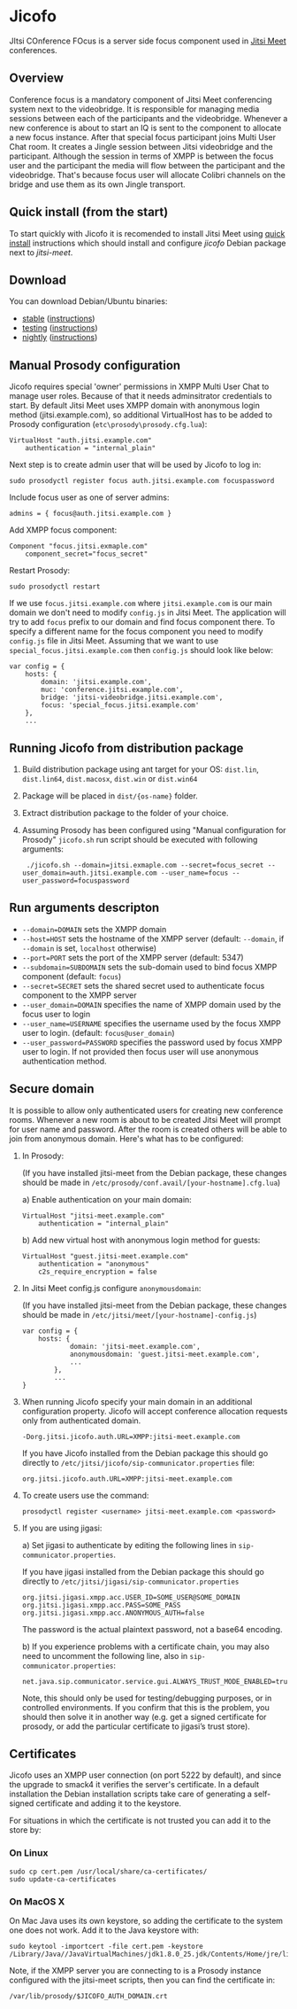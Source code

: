 # Jicofo

JItsi COnference FOcus is a server side focus component used in [Jitsi Meet]
conferences.

[Jitsi Meet]: https://github.com/jitsi/jitsi-meet

## Overview

Conference focus is a mandatory component of Jitsi Meet conferencing system next to the videobridge. It is responsible for managing media sessions between each of the participants and the videobridge. Whenever a new conference is about to start an IQ is sent to the component to allocate a new focus instance. After that special focus participant joins Multi User Chat room. It creates a Jingle session between Jitsi videobridge and the participant. Although the session in terms of XMPP is between the focus user and the participant the media will flow between the participant and the videobridge. That's because focus user will allocate Colibri channels on the bridge and use them as its own Jingle transport.

## Quick install (from the start)

To start quickly with Jicofo it is recomended to install Jitsi Meet using [quick install] instructions which should install and configure *jicofo* Debian package next to *jitsi-meet*.

[quick install]: https://github.com/jitsi/jitsi-meet/blob/master/doc/quick-install.md

## Download

You can download Debian/Ubuntu binaries:
* [stable](https://download.jitsi.org/stable/) ([instructions](https://jitsi.org/downloads/ubuntu-debian-installations-instructions/))
* [testing](https://download.jitsi.org/testing/) ([instructions](https://jitsi.org/downloads/ubuntu-debian-installations-instructions-for-testing/))
* [nightly](https://download.jitsi.org/unstable/) ([instructions](https://jitsi.org/downloads/ubuntu-debian-installations-instructions-nightly/))

## Manual Prosody configuration

Jicofo requires special 'owner' permissions in XMPP Multi User Chat to manage user roles. Because of that it needs adminsitrator credentials to start. By default Jitsi Meet uses XMPP domain with anonymous login method (jitsi.example.com), so additional VirtualHost has to be added to Prosody configuration (`etc\prosody\prosody.cfg.lua`):

    VirtualHost "auth.jitsi.example.com"
        authentication = "internal_plain"

Next step is to create admin user that will be used by Jicofo to log in:

    sudo prosodyctl register focus auth.jitsi.example.com focuspassword

Include focus user as one of server admins:

    admins = { focus@auth.jitsi.example.com }

Add XMPP focus component:

    Component "focus.jitsi.exmaple.com"
        component_secret="focus_secret"

Restart Prosody:

    sudo prosodyctl restart

If we use `focus.jitsi.example.com` where `jitsi.example.com` is our main domain we don't need to modify `config.js` in Jitsi Meet. The application will try to add `focus` prefix to our domain and find focus component there. To specify a different name for the focus component you need to modify `config.js` file in Jitsi Meet. Assuming that we want to use `special_focus.jitsi.example.com` then `config.js` should look like below:

    var config = {
        hosts: {
            domain: 'jitsi.example.com',
            muc: 'conference.jitsi.example.com',
            bridge: 'jitsi-videobridge.jitsi.example.com',
            focus: 'special_focus.jitsi.example.com'
        },
        ...

## Running Jicofo from distribution package

1. Build distribution package using ant target for your OS: `dist.lin`, `dist.lin64`, `dist.macosx`, `dist.win` or `dist.win64`
2. Package will be placed in `dist/{os-name}` folder.
3. Extract distribution package to the folder of your choice.
4. Assuming Prosody has been configured using "Manual configuration for Prosody" `jicofo.sh` run script should be executed with following arguments:

        ./jicofo.sh --domain=jitsi.exmaple.com --secret=focus_secret --user_domain=auth.jitsi.example.com --user_name=focus --user_password=focuspassword

## Run arguments descripton
- `--domain=DOMAIN` sets the XMPP domain
- `--host=HOST` sets the hostname of the XMPP server (default: `--domain`, if `--domain` is set, `localhost` otherwise)
- `--port=PORT` sets the port of the XMPP server (default: 5347)
- `--subdomain=SUBDOMAIN` sets the sub-domain used to bind focus XMPP component (default: `focus`)
- `--secret=SECRET` sets the shared secret used to authenticate focus component to the XMPP server
- `--user_domain=DOMAIN` specifies the name of XMPP domain used by the focus user to login
- `--user_name=USERNAME` specifies the username used by the focus XMPP user to login. (default: `focus@user_domain`)
- `--user_password=PASSWORD` specifies the password used by focus XMPP user to login. If not provided then focus user will use anonymous authentication method.

## Secure domain

It is possible to allow only authenticated users for creating new conference
rooms. Whenever a new room is about to be created Jitsi Meet will prompt for
user name and password. After the room is created others will be able to join
from anonymous domain. Here's what has to be configured:

1.  In Prosody:

    (If you have installed jitsi-meet from the Debian package, these changes should be made in `/etc/prosody/conf.avail/[your-hostname].cfg.lua`)

    a) Enable authentication on your main domain:

        VirtualHost "jitsi-meet.example.com"
            authentication = "internal_plain"

    b) Add new virtual host with anonymous login method for guests:

        VirtualHost "guest.jitsi-meet.example.com"
            authentication = "anonymous"
            c2s_require_encryption = false

2.  In Jitsi Meet config.js configure `anonymousdomain`:

    (If you have installed jitsi-meet from the Debian package, these changes should be made in `/etc/jitsi/meet/[your-hostname]-config.js`)

        var config = {
            hosts: {
                    domain: 'jitsi-meet.example.com',
                    anonymousdomain: 'guest.jitsi-meet.example.com',
                    ...
                },
                ...
        }

3.  When running Jicofo specify your main domain in an additional configuration
property. Jicofo will accept conference allocation requests only from
authenticated domain.

        -Dorg.jitsi.jicofo.auth.URL=XMPP:jitsi-meet.example.com

    If you have Jicofo installed from the Debian package this should go directly to
    `/etc/jitsi/jicofo/sip-communicator.properties` file:

        org.jitsi.jicofo.auth.URL=XMPP:jitsi-meet.example.com

4.  To create users use the command:

        prosodyctl register <username> jitsi-meet.example.com <password>

5.  If you are using jigasi:

    a) Set jigasi to authenticate by editing the following lines in `sip-communicator.properties`.
    
    If you have jigasi installed from the Debian package this should go directly to
    `/etc/jitsi/jigasi/sip-communicator.properties`
    
        org.jitsi.jigasi.xmpp.acc.USER_ID=SOME_USER@SOME_DOMAIN
        org.jitsi.jigasi.xmpp.acc.PASS=SOME_PASS
        org.jitsi.jigasi.xmpp.acc.ANONYMOUS_AUTH=false
    
    The password is the actual plaintext password, not a base64 encoding.
    
    b) If you experience problems with a certificate chain, you may also need to uncomment the following line, also in `sip-communicator.properties`:
    
        net.java.sip.communicator.service.gui.ALWAYS_TRUST_MODE_ENABLED=true
    
    Note, this should only be used for testing/debugging purposes, or in controlled environments. If you confirm that this is the problem, you should then solve it in another way (e.g. get a signed certificate for prosody, or add the particular certificate to jigasi’s trust store).


## Certificates
Jicofo uses an XMPP user connection (on port 5222 by default), and since the
upgrade to smack4 it verifies the server's certificate. In a default
installation the Debian installation scripts take care of generating a
self-signed certificate and adding it to the keystore.

For situations in which the certificate is not trusted you can add it to the
store by:

### On Linux

    sudo cp cert.pem /usr/local/share/ca-certificates/
    sudo update-ca-certificates

### On MacOS X
On Mac Java uses its own keystore, so adding the certificate to the system one
does not work. Add it to the Java keystore with:

    sudo keytool -importcert -file cert.pem -keystore /Library/Java//JavaVirtualMachines/jdk1.8.0_25.jdk/Contents/Home/jre/lib/security/cacerts

Note, if the XMPP server you are connecting to is a Prosody instance
configured with the jitsi-meet scripts, then you can find the certificate in:

    /var/lib/prosody/$JICOFO_AUTH_DOMAIN.crt
